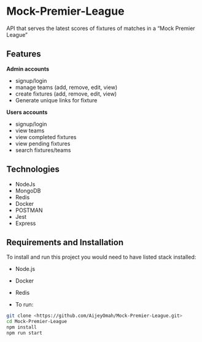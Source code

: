 # Mock-Premier-League
API that serves the latest scores of fixtures of matches in a “Mock Premier League”


## Features

**Admin accounts**
- signup/login
- manage teams (add, remove, edit, view)
- create fixtures (add, remove, edit, view)
- Generate unique links for fixture

**Users accounts**

- signup/login
- view teams
- view completed fixtures
- view pending fixtures
- search fixtures/teams

## Technologies

- NodeJs
- MongoDB
- Redis
- Docker
- POSTMAN
- Jest
- Express
## Requirements and Installation

To install and run this project you would need to have listed stack installed:

- Node.js
- Docker
- Redis

- To run:

```sh
git clone <https://github.com/AijeyOmah/Mock-Premier-League.git>
cd Mock-Premier-League
npm install
npm run start
```